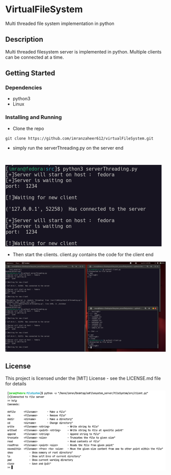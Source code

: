 # VirtualFileSystem

Multi threaded file system implementation in python

## Description

Multi threaded filesystem server is implemented in python. Multiple clients can be connected at a time.

## Getting Started

### Dependencies

* python3
* Linux

### Installing and Running

* Clone the repo
```
git clone https://github.com/imranzaheer612/virtualFileSystem.git
```
* simply run the serverThreading.py on the server end

<br>

![Sample output!](samplePics/serverWaiting.png "Sample out put")


* Then start the clients. client.py contains the code for the client end


![Sample output!](samplePics/multiClients.png "Sample out put")


## License

This project is licensed under the [MIT] License - see the LICENSE.md file for details


![Sample output!](samplePics/clientHelp.png "Sample out put")


